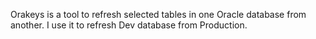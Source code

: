 Orakeys is a tool to refresh selected tables in one Oracle database from another.
I use it to refresh Dev database from Production.
